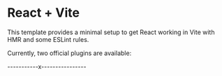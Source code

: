 # React + Vite

This template provides a minimal setup to get React working in Vite with HMR and some ESLint rules.

Currently, two official plugins are available:

-----------x----------------
